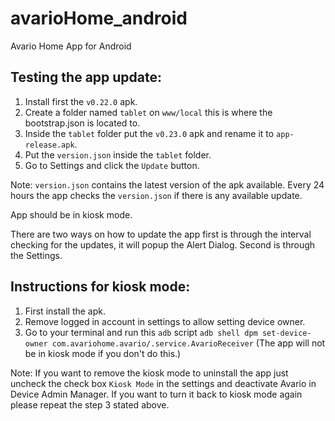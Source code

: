 # avarioHome_android
Avario Home App for Android

## Testing the app update:

1. Install first the `v0.22.0` apk.
2. Create a folder named `tablet` on `www/local` this is where the bootstrap.json is located to.
3. Inside the `tablet` folder put the `v0.23.0` apk and rename it to `app-release.apk`.
4. Put the `version.json` inside the `tablet` folder.
5. Go to Settings and click the `Update` button.

Note: `version.json` contains the latest version of the apk available. Every 24 hours the app checks the `version.json` if there is any available update.

App should be in kiosk mode.

There are two ways on how to update the app first is through the interval checking for the updates, it will popup the Alert Dialog. Second is through the Settings.

## Instructions for kiosk mode:

1. First install the apk.
2. Remove logged in account in settings to allow setting device owner.
3. Go to your terminal and run  this `adb` script `adb shell dpm set-device-owner com.avariohome.avario/.service.AvarioReceiver` (The app will not be in kiosk mode if you don't do this.)

Note: If you want to remove the kiosk mode to uninstall the app just uncheck the check box `Kiosk Mode` in the settings and deactivate Avario in Device Admin Manager. If you want to turn it back to kiosk mode again please repeat the step 3 stated above.
